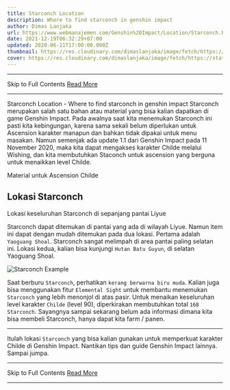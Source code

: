 ```yaml
---
title: Starconch Location
description: Where to find starconch in genshin impact
author: Dimas Lanjaka
url: https://www.webmanajemen.com/Genshin%20Impact/Location/Starconch.html
date: 2021-12-19T06:32:29+07:00
updated: 2020-06-11T17:00:00.000Z
thumbnail: https://res.cloudinary.com/dimaslanjaka/image/fetch/https://static.wikia.nocookie.net/gensin-impact/images/4/46/Item_Starconch.png/revision/latest
cover: https://res.cloudinary.com/dimaslanjaka/image/fetch/https://static.wikia.nocookie.net/gensin-impact/images/4/46/Item_Starconch.png/revision/latest
---
```


<hr/> Skip to Full Contents <a href="https://www.webmanajemen.com/Genshin%20Impact/Location/Starconch.html" rel="follow" class="button" id="read-more">Read More</a> <hr/> Starconch Location - Where to find starconch in genshin impact Starconch merupakan salah satu bahan atau material yang bisa kalian dapatkan di game Genshin Impact. Pada awalnya saat kita menemukan Starconch ini pasti kita kebingungan, karena sama sekali belum diperlukan untuk Ascension karakter manapun dan bahkan tidak dipakai untuk menu masakan. Namun semenjak ada update 1.1 dari Genshin Impact pada 11 November 2020, maka kita dapat mengakses karakter Childe melalui Wishing, dan kita membutuhkan Staconch untuk ascension yang berguna untuk menaikkan level Childe.



  
  
  Material untuk Ascension Childe



## Lokasi Starconch


  
  Lokasi keseluruhan Starconch di sepanjang pantai Liyue


Starconch dapat ditemukan di pantai yang ada di wilayah Liyue. Namun item ini dapat dengan mudah ditemukan pada dua lokasi. Pertama adalah `Yaoguang Shoal`. Starconch sangat melimpah di area pantai paling selatan ini. Lokasi kedua, kalian bisa kunjungi `Hutan Batu Guyun`, di selatan Yaoguang Shoal.

![Starconch Example](https://res.cloudinary.com/dimaslanjaka/image/fetch/https://gamefever.co.id/wp-content/uploads/2020/11/GFID_GenshinImpactStarconch-1-1024x576.jpg)

Saat berburu `Starconch`, perhatikan `kerang berwarna biru muda`. Kalian juga bisa menggunakan fitur `Elemental Sight` untuk membantu menemukan `Starconch` yang lebih menonjol di atas pasir. Untuk menaikan keseluruhan level karakter `Childe` (level 90), diperkirakan membutuhkan total `168 Starconch`. Sayangnya sampai sekarang belum ada informasi dimana kita bisa membeli Starconch, hanya dapat kita farm / panen.

---

Itulah lokasi `Starconch` yang bisa kalian gunakan untuk memperkuat karakter Childe di Genshin Impact. Nantikan tips dan guide Genshin Impact lainnya. Sampai jumpa. <hr/> Skip to Full Contents <a href="https://www.webmanajemen.com/Genshin%20Impact/Location/Starconch.html" rel="follow" class="button" id="read-more">Read More</a> <hr/>